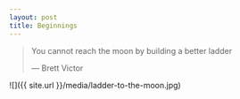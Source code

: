 ```yaml
---
layout: post
title: Beginnings
---
```


> You cannot reach the moon
> by building a better ladder
> 
> — Brett Victor

![]({{ site.url }}/media/ladder-to-the-moon.jpg)